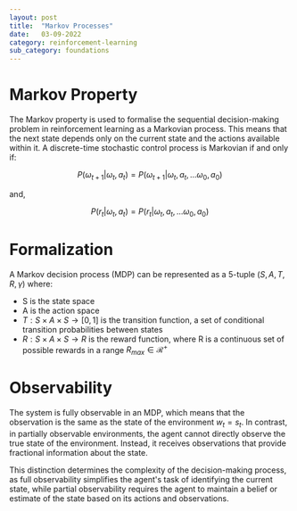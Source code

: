 ```yaml
---
layout: post
title:  "Markov Processes"
date:   03-09-2022
category: reinforcement-learning
sub_category: foundations
---
```


# Markov Property
The Markov property is used to formalise the sequential decision-making problem in reinforcement learning as a Markovian process. This means that the next state depends only on the current state and the actions available within it. A discrete-time stochastic control process is Markovian if and only if:

$$
P(\omega_{t+1} | \omega_t, a_t) = P(\omega_{t+1} | \omega_t, a_t, ... \omega_0, a_0)
$$

and,

$$
P(r_{t} | \omega_t, a_t) = P(r_t | \omega_t, a_t, ... \omega_0, a_0)
$$

# Formalization
A Markov decision process (MDP) can be represented as a 5-tuple $(S, A, T, R, \gamma)$ where: 

- S is the state space
- A is the action space
- $T: S \times A \times S \rightarrow [0, 1]$ is the transition function, a set of conditional transition probabilities between states
- $R: S \times A \times S \rightarrow R$ is the reward function, where R is a continuous set of possible rewards in a range $R_{max} \in \mathcal{R}^+$

# Observability
The system is fully observable in an MDP, which means that the observation is the same as the state of the environment $w_t = s_t$. In contrast, in partially observable environments, the agent cannot directly observe the true state of the environment. Instead, it receives observations that provide fractional information about the state. 

This distinction determines the complexity of the decision-making process, as full observability simplifies the agent's task of identifying the current state, while partial observability requires the agent to maintain a belief or estimate of the state based on its actions and observations.
